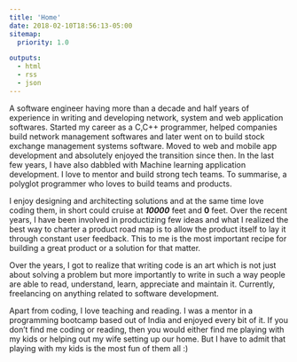 ```yaml
---
title: 'Home'
date: 2018-02-10T18:56:13-05:00
sitemap:
  priority: 1.0

outputs:
  - html
  - rss
  - json
---
```


A software engineer having more than a decade and half years of experience in writing and developing network, system and web application softwares. Started my career as a C,C++ programmer, helped companies build network management softwares and later went on to build stock exchange management systems software. Moved to web and mobile app development and absolutely enjoyed the transition since then. In the last few years, I have also dabbled with Machine learning application development. I love to mentor and build strong tech teams. To summarise, a polyglot programmer who loves to build teams and products.

I enjoy designing and architecting solutions and at the same time love coding them, in short could cruise at **_10000_** feet and **0** feet. Over the recent years, I have been involved in productizing few ideas and what I realized the best way to charter a product road map is to allow the product itself to lay it through constant user feedback. This to me is the most important recipe for building a great product or a solution for that matter.

Over the years, I got to realize that writing code is an art which is not just about solving a problem but more importantly to write in such a way people are able to read, understand, learn, appreciate and maintain it. Currently, freelancing on anything related to software development.

Apart from coding, I love teaching and reading. I was a mentor in a programming bootcamp based out of India and enjoyed every bit of it. If you don’t find me coding or reading, then you would either find me playing with my kids or helping out my wife setting up our home. But I have to admit that playing with my kids is the most fun of them all :)
